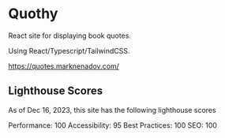 # Quothy

React site for displaying book quotes.

Using React/Typescript/TailwindCSS.

https://quotes.marknenadov.com/

## Lighthouse Scores

As of Dec 16, 2023, this site has the following lighthouse scores

Performance: 100
Accessibility: 95
Best Practices: 100
SEO: 100

